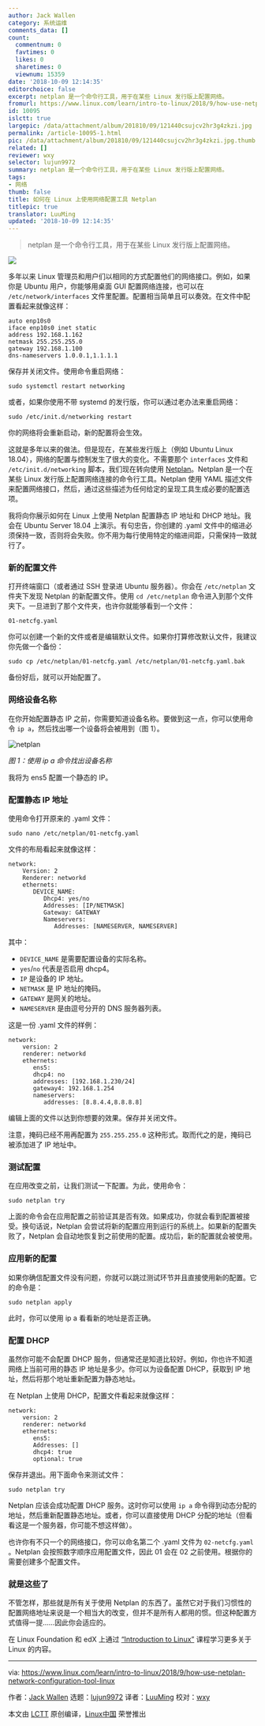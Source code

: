 ```yaml
---
author: Jack Wallen
category: 系统运维
comments_data: []
count:
  commentnum: 0
  favtimes: 0
  likes: 0
  sharetimes: 0
  viewnum: 15359
date: '2018-10-09 12:14:35'
editorchoice: false
excerpt: netplan 是一个命令行工具，用于在某些 Linux 发行版上配置网络。
fromurl: https://www.linux.com/learn/intro-to-linux/2018/9/how-use-netplan-network-configuration-tool-linux
id: 10095
islctt: true
largepic: /data/attachment/album/201810/09/121440csujcv2hr3g4zkzi.jpg
permalink: /article-10095-1.html
pic: /data/attachment/album/201810/09/121440csujcv2hr3g4zkzi.jpg.thumb.jpg
related: []
reviewer: wxy
selector: lujun9972
summary: netplan 是一个命令行工具，用于在某些 Linux 发行版上配置网络。
tags:
- 网络
thumb: false
title: 如何在 Linux 上使用网络配置工具 Netplan
titlepic: true
translator: LuuMing
updated: '2018-10-09 12:14:35'
---
```



> 
> netplan 是一个命令行工具，用于在某些 Linux 发行版上配置网络。
> 
> 
> 


![](/data/attachment/album/201810/09/121440csujcv2hr3g4zkzi.jpg)


多年以来 Linux 管理员和用户们以相同的方式配置他们的网络接口。例如，如果你是 Ubuntu 用户，你能够用桌面 GUI 配置网络连接，也可以在 `/etc/network/interfaces` 文件里配置。配置相当简单且可以奏效。在文件中配置看起来就像这样：



```
auto enp10s0
iface enp10s0 inet static
address 192.168.1.162
netmask 255.255.255.0
gateway 192.168.1.100
dns-nameservers 1.0.0.1,1.1.1.1
```

保存并关闭文件。使用命令重启网络：



```
sudo systemctl restart networking
```

或者，如果你使用不带 systemd 的发行版，你可以通过老办法来重启网络：



```
sudo /etc/init.d/networking restart
```

你的网络将会重新启动，新的配置将会生效。


这就是多年以来的做法。但是现在，在某些发行版上（例如 Ubuntu Linux 18.04），网络的配置与控制发生了很大的变化。不需要那个 `interfaces` 文件和 `/etc/init.d/networking` 脚本，我们现在转向使用 [Netplan](https://netplan.io/)。Netplan 是一个在某些 Linux 发行版上配置网络连接的命令行工具。Netplan 使用 YAML 描述文件来配置网络接口，然后，通过这些描述为任何给定的呈现工具生成必要的配置选项。


我将向你展示如何在 Linux 上使用 Netplan 配置静态 IP 地址和 DHCP 地址。我会在 Ubuntu Server 18.04 上演示。有句忠告，你创建的 .yaml 文件中的缩进必须保持一致，否则将会失败。你不用为每行使用特定的缩进间距，只需保持一致就行了。


### 新的配置文件


打开终端窗口（或者通过 SSH 登录进 Ubuntu 服务器）。你会在 `/etc/netplan` 文件夹下发现 Netplan 的新配置文件。使用 `cd /etc/netplan` 命令进入到那个文件夹下。一旦进到了那个文件夹，也许你就能够看到一个文件：



```
01-netcfg.yaml
```

你可以创建一个新的文件或者是编辑默认文件。如果你打算修改默认文件，我建议你先做一个备份：



```
sudo cp /etc/netplan/01-netcfg.yaml /etc/netplan/01-netcfg.yaml.bak
```

备份好后，就可以开始配置了。


### 网络设备名称


在你开始配置静态 IP 之前，你需要知道设备名称。要做到这一点，你可以使用命令 `ip a`，然后找出哪一个设备将会被用到（图 1）。


![netplan](/data/attachment/album/201810/09/121441duizabbq5bqaapbq.jpg "netplan")


*图 1：使用 ip a 命令找出设备名称*


我将为 ens5 配置一个静态的 IP。


### 配置静态 IP 地址


使用命令打开原来的 .yaml 文件：



```
sudo nano /etc/netplan/01-netcfg.yaml
```

文件的布局看起来就像这样：



```
network:
    Version: 2
    Renderer: networkd
    ethernets:
       DEVICE_NAME:
          Dhcp4: yes/no
          Addresses: [IP/NETMASK]
          Gateway: GATEWAY
          Nameservers:
             Addresses: [NAMESERVER, NAMESERVER]
```

其中：


* `DEVICE_NAME` 是需要配置设备的实际名称。
* `yes`/`no` 代表是否启用 dhcp4。
* `IP` 是设备的 IP 地址。
* `NETMASK` 是 IP 地址的掩码。
* `GATEWAY` 是网关的地址。
* `NAMESERVER` 是由逗号分开的 DNS 服务器列表。


这是一份 .yaml 文件的样例：



```
network:
    version: 2
    renderer: networkd
    ethernets:
       ens5:
       dhcp4: no
       addresses: [192.168.1.230/24]
       gateway4: 192.168.1.254
       nameservers:
          addresses: [8.8.4.4,8.8.8.8]
```

编辑上面的文件以达到你想要的效果。保存并关闭文件。


注意，掩码已经不用再配置为 `255.255.255.0` 这种形式。取而代之的是，掩码已被添加进了 IP 地址中。


### 测试配置


在应用改变之前，让我们测试一下配置。为此，使用命令：



```
sudo netplan try
```

上面的命令会在应用配置之前验证其是否有效。如果成功，你就会看到配置被接受。换句话说，Netplan 会尝试将新的配置应用到运行的系统上。如果新的配置失败了，Netplan 会自动地恢复到之前使用的配置。成功后，新的配置就会被使用。


### 应用新的配置


如果你确信配置文件没有问题，你就可以跳过测试环节并且直接使用新的配置。它的命令是：



```
sudo netplan apply
```

此时，你可以使用 ip a 看看新的地址是否正确。


### 配置 DHCP


虽然你可能不会配置 DHCP 服务，但通常还是知道比较好。例如，你也许不知道网络上当前可用的静态 IP 地址是多少。你可以为设备配置 DHCP，获取到 IP 地址，然后将那个地址重新配置为静态地址。


在 Netplan 上使用 DHCP，配置文件看起来就像这样：



```
network:
    version: 2
    renderer: networkd
    ethernets:
       ens5:
       Addresses: []
       dhcp4: true
       optional: true
```

保存并退出。用下面命令来测试文件：



```
sudo netplan try
```

Netplan 应该会成功配置 DHCP 服务。这时你可以使用 `ip a` 命令得到动态分配的地址，然后重新配置静态地址。或者，你可以直接使用 DHCP 分配的地址（但看看这是一个服务器，你可能不想这样做）。


也许你有不只一个的网络接口，你可以命名第二个 .yaml 文件为 `02-netcfg.yaml` 。Netplan 会按照数字顺序应用配置文件，因此 01 会在 02 之前使用。根据你的需要创建多个配置文件。


### 就是这些了


不管怎样，那些就是所有关于使用 Netplan 的东西了。虽然它对于我们习惯性的配置网络地址来说是一个相当大的改变，但并不是所有人都用的惯。但这种配置方式值得一提……因此你会适应的。


在 Linux Foundation 和 edX 上通过 [“Introduction to Linux”](https://training.linuxfoundation.org/linux-courses/system-administration-training/introduction-to-linux) 课程学习更多关于 Linux 的内容。




---


via: <https://www.linux.com/learn/intro-to-linux/2018/9/how-use-netplan-network-configuration-tool-linux>


作者：[Jack Wallen](https://www.linux.com/users/jlwallen) 选题：[lujun9972](https://github.com/lujun9972) 译者：[LuuMing](https://github.com/LuuMing) 校对：[wxy](https://github.com/wxy)


本文由 [LCTT](https://github.com/LCTT/TranslateProject) 原创编译，[Linux中国](https://linux.cn/) 荣誉推出